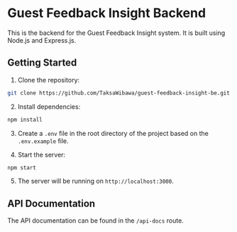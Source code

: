 # Guest Feedback Insight Backend

This is the backend for the Guest Feedback Insight system. It is built using Node.js and Express.js.

## Getting Started

1. Clone the repository:
  
  ```bash
  git clone https://github.com/TaksaWibawa/guest-feedback-insight-be.git
  ```

2. Install dependencies:

  ```bash
  npm install
  ```

3. Create a `.env` file in the root directory of the project based on the `.env.example` file.

4. Start the server:

  ```bash
  npm start
  ```

5. The server will be running on `http://localhost:3000`.

## API Documentation

The API documentation can be found in the `/api-docs` route.